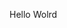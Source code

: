 Hello Wolrd

















































































































































































































































